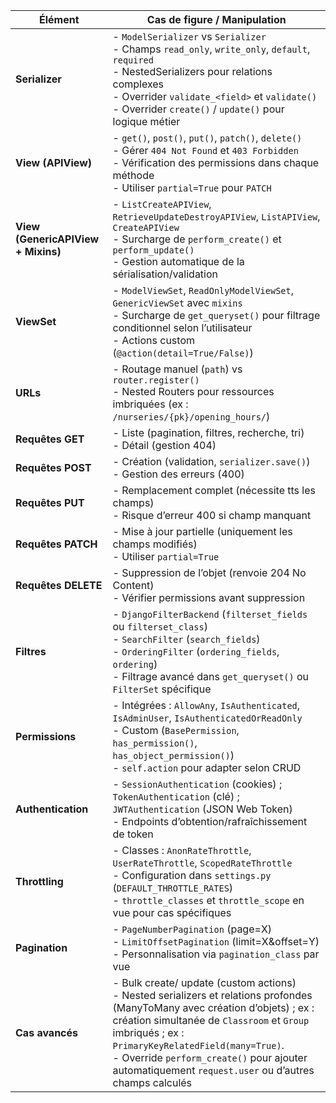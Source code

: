 | Élément                            | Cas de figure / Manipulation                                                                                                                                                                                                                                                                                                                  |
| ---------------------------------- | --------------------------------------------------------------------------------------------------------------------------------------------------------------------------------------------------------------------------------------------------------------------------------------------------------------------------------------------- |
| **Serializer**                     | - `ModelSerializer` vs `Serializer`<br>- Champs `read_only`, `write_only`, `default`, `required`<br>- NestedSerializers pour relations complexes<br>- Overrider `validate_<field>` et `validate()`<br>- Overrider `create()` / `update()` pour logique métier                                                                                 |
| **View (APIView)**                 | - `get()`, `post()`, `put()`, `patch()`, `delete()`<br>- Gérer `404 Not Found` et `403 Forbidden`<br>- Vérification des permissions dans chaque méthode<br>- Utiliser `partial=True` pour `PATCH`                                                                                                                                             |
| **View (GenericAPIView + Mixins)** | - `ListCreateAPIView`, `RetrieveUpdateDestroyAPIView`, `ListAPIView`, `CreateAPIView`<br>- Surcharge de `perform_create()` et `perform_update()`<br>- Gestion automatique de la sérialisation/validation                                                                                                                                      |
| **ViewSet**                        | - `ModelViewSet`, `ReadOnlyModelViewSet`, `GenericViewSet` avec `mixins`<br>- Surcharge de `get_queryset()` pour filtrage conditionnel selon l’utilisateur<br>- Actions custom (`@action(detail=True/False)`)                                                                                                                                 |
| **URLs**                           | - Routage manuel (`path`) vs `router.register()`<br>- Nested Routers pour ressources imbriquées (ex : `/nurseries/{pk}/opening_hours/`)                                                                                                                                                                                                       |
| **Requêtes GET**                   | - Liste (pagination, filtres, recherche, tri)<br>- Détail (gestion 404)                                                                                                                                                                                                                                                                       |
| **Requêtes POST**                  | - Création (validation, `serializer.save()`)<br>- Gestion des erreurs (400)                                                                                                                                                                                                                                                                   |
| **Requêtes PUT**                   | - Remplacement complet (nécessite tts les champs)<br>- Risque d’erreur 400 si champ manquant                                                                                                                                                                                                                                                  |
| **Requêtes PATCH**                 | - Mise à jour partielle (uniquement les champs modifiés)<br>- Utiliser `partial=True`                                                                                                                                                                                                                                                         |
| **Requêtes DELETE**                | - Suppression de l’objet (renvoie 204 No Content)<br>- Vérifier permissions avant suppression                                                                                                                                                                                                                                                 |
| **Filtres**                        | - `DjangoFilterBackend` (`filterset_fields` ou `filterset_class`)<br>- `SearchFilter` (`search_fields`)<br>- `OrderingFilter` (`ordering_fields`, `ordering`)<br>- Filtrage avancé dans `get_queryset()` ou `FilterSet` spécifique                                                                                                            |
| **Permissions**                    | - Intégrées : `AllowAny`, `IsAuthenticated`, `IsAdminUser`, `IsAuthenticatedOrReadOnly`<br>- Custom (`BasePermission`, `has_permission()`, `has_object_permission()`)<br>- `self.action` pour adapter selon CRUD                                                                                                                              |
| **Authentication**                 | - `SessionAuthentication` (cookies) ; `TokenAuthentication` (clé) ; `JWTAuthentication` (JSON Web Token)<br>- Endpoints d’obtention/rafraîchissement de token                                                                                                                                                                                 |
| **Throttling**                     | - Classes : `AnonRateThrottle`, `UserRateThrottle`, `ScopedRateThrottle`<br>- Configuration dans `settings.py` (`DEFAULT_THROTTLE_RATES`)<br>- `throttle_classes` et `throttle_scope` en vue pour cas spécifiques                                                                                                                             |
| **Pagination**                     | - `PageNumberPagination` (page=X)<br>- `LimitOffsetPagination` (limit=X\&offset=Y)<br>- Personnalisation via `pagination_class` par vue                                                                                                                                                                                                       |
| **Cas avancés**                    | - Bulk create/ update (custom actions)<br>- Nested serializers et relations profondes (ManyToMany avec création d’objets) ; ex : création simultanée de `Classroom` et `Group` imbriqués ; ex : `PrimaryKeyRelatedField(many=True)`.<br>- Override `perform_create()` pour ajouter automatiquement `request.user` ou d’autres champs calculés |
